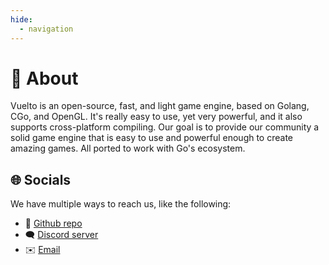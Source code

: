 ```yaml
---
hide:
  - navigation
---
```


# 👋 About
Vuelto is an open-source, fast, and light game engine, based on Golang, CGo, and OpenGL. It's really easy to use, yet very powerful, and it also supports cross-platform compiling. Our goal is to provide our community a solid game engine that is easy to use and powerful enough to create amazing games. All ported to work with Go's ecosystem.

## 🌐 Socials
We have multiple ways to reach us, like the following:

- 🐙 [Github repo](https://github.com/vuelto-org/vuelto)
- 🗨️ [Discord server](https://vuelto.pp.ua/discord)
- ✉️ [Email](mailto:dima@vuelto.pp.ua)
